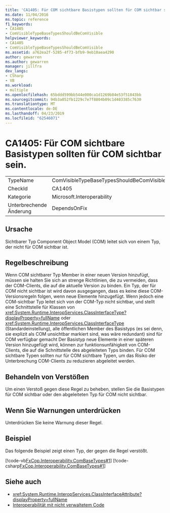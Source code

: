 ```yaml
---
title: 'CA1405: Für COM sichtbare Basistypen sollten für COM sichtbar sein.'
ms.date: 11/04/2016
ms.topic: reference
f1_keywords:
- CA1405
- ComVisibleTypeBaseTypesShouldBeComVisible
helpviewer_keywords:
- CA1405
- ComVisibleTypeBaseTypesShouldBeComVisible
ms.assetid: a762ea2f-5285-4f73-bfb9-9eb10aea4290
author: gewarren
ms.author: gewarren
manager: jillfra
dev_langs:
- CSharp
- VB
ms.workload:
- multiple
ms.openlocfilehash: 65bddd599bb544e000ca1d1269b84e53f51843bb
ms.sourcegitcommit: 94b3a052fb1229c7e7f8804b09c1d403385c7630
ms.translationtype: MT
ms.contentlocale: de-DE
ms.lasthandoff: 04/23/2019
ms.locfileid: "62546071"
---
```

# <a name="ca1405-com-visible-type-base-types-should-be-com-visible"></a>CA1405: Für COM sichtbare Basistypen sollten für COM sichtbar sein.

|||
|-|-|
|TypeName|ComVisibleTypeBaseTypesShouldBeComVisible|
|CheckId|CA1405|
|Kategorie|Microsoft.Interoperability|
|Unterbrechende Änderung|DependsOnFix|

## <a name="cause"></a>Ursache
 Sichtbarer Typ Component Object Model (COM) leitet sich von einem Typ, der nicht für COM sichtbar ist.

## <a name="rule-description"></a>Regelbeschreibung
 Wenn COM sichtbarer Typ Member in einer neuen Version hinzufügt, müssen sie halten Sie sich an strenge Richtlinien, die zu vermeiden, dass der COM-Clients, die auf die aktuelle Version zu binden. Ein Typ, der für COM nicht sichtbar ist wird davon ausgegangen, dass es keine diese COM-Versionsregeln folgen, wenn neue Elemente hinzugefügt. Wenn jedoch eine COM-sichtbar Typ leitet sich von der COM-Typ nicht sichtbar, und stellt eine Schnittstelle für Klassen von <xref:System.Runtime.InteropServices.ClassInterfaceType?displayProperty=fullName> oder <xref:System.Runtime.InteropServices.ClassInterfaceType> (Standardeinstellung), alle öffentlichen Member des Basistyps (es sei denn, sie explizit als COM unsichtbar markiert sind, was wäre redundant) sind für COM verfügbar gemacht Der Basistyp neue Elemente in einer späteren Version hinzugefügt wird, können zur funktionsunfähigkeit von COM-Clients, die auf die Schnittstelle des abgeleiteten Typs binden. Für COM sichtbare Typen sollten nur für COM sichtbare Typen, um das Risiko der Unterbrechung COM-Clients zu reduzieren abgeleitet werden.

## <a name="how-to-fix-violations"></a>Behandeln von Verstößen
 Um einen Verstoß gegen diese Regel zu beheben, stellen Sie die Basistypen für COM sichtbar oder den abgeleiteten Typ für COM nicht sichtbar.

## <a name="when-to-suppress-warnings"></a>Wenn Sie Warnungen unterdrücken
 Unterdrücken Sie keine Warnung dieser Regel.

## <a name="example"></a>Beispiel
 Das folgende Beispiel zeigt einen Typ, der gegen die Regel verstößt.

 [!code-vb[FxCop.Interoperability.ComBaseTypes#1](../code-quality/codesnippet/VisualBasic/ca1405-com-visible-type-base-types-should-be-com-visible_1.vb)]
 [!code-csharp[FxCop.Interoperability.ComBaseTypes#1](../code-quality/codesnippet/CSharp/ca1405-com-visible-type-base-types-should-be-com-visible_1.cs)]

## <a name="see-also"></a>Siehe auch

- <xref:System.Runtime.InteropServices.ClassInterfaceAttribute?displayProperty=fullName>
- [Interoperabilität mit nicht verwaltetem Code](/dotnet/framework/interop/index)